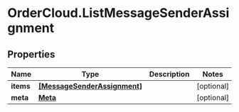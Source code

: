 # OrderCloud.ListMessageSenderAssignment

## Properties
Name | Type | Description | Notes
------------ | ------------- | ------------- | -------------
**items** | [**[MessageSenderAssignment]**](MessageSenderAssignment.md) |  | [optional] 
**meta** | [**Meta**](Meta.md) |  | [optional] 


